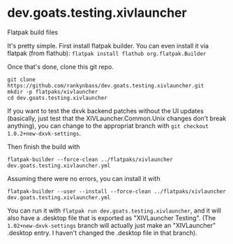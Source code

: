 # dev.goats.testing.xivlauncher
Flatpak build files

It's pretty simple. First install flatpak builder. You can even install it via flatpak (from flathub):
`flatpak install flathub org.flatpak.Builder`

Once that's done, clone this git repo. 

```
git clone https://github.com/rankynbass/dev.goats.testing.xivlauncher.git
mkdir -p flatpaks/xivlauncher
cd dev.goats.testing.xivlauncher
```
If you want to test the dxvk backend patches without the UI updates (basically, just test that the XIVLauncher.Common.Unix changes don't break anything), you can change to the appropriat branch with  `git checkout 1.0.2+new-dxvk-settings`.

Then finish the build with

```
flatpak-builder --force-clean ../flatpaks/xivlauncher dev.goats.testing.xivlauncher.yml
```

Assuming there were no errors, you can install it with

```
flatpak-builder --user --install --force-clean ../flatpaks/xivlauncher dev.goats.testing.xivlauncher.yml
```

You can run it with `flatpak run dev.goats.testing.xivlauncher`, and it will also have a .desktop file that is exported as "XIVLauncher Testing". (The `1.02+new-dxvk-settings` branch will actually just make an "XIVLauncher" .desktop entry. I haven't changed the .desktop file in that branch). 
